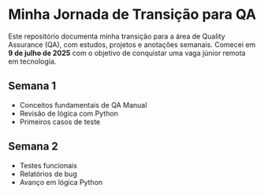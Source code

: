 # Minha Jornada de Transição para QA

Este repositório documenta minha transição para a área de Quality Assurance (QA), com estudos, projetos e anotações semanais. Comecei em **9 de julho de 2025** com o objetivo de conquistar uma vaga júnior remota em tecnologia.

## Semana 1
- Conceitos fundamentais de QA Manual
- Revisão de lógica com Python
- Primeiros casos de teste

## Semana 2
- Testes funcionais
- Relatórios de bug
- Avanço em lógica Python
